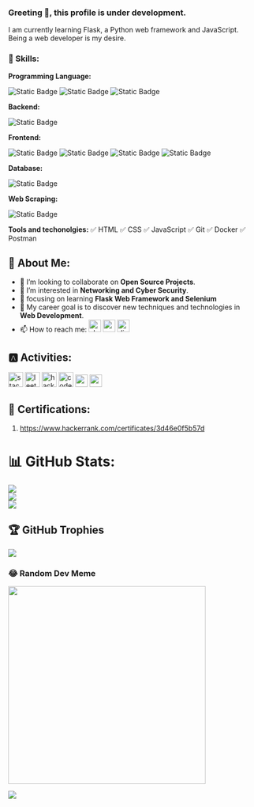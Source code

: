 ### Greeting 👋, this profile is under development.
<!--[![An image of @rakinplaban's Holopin badges, which is a link to view their full Holopin profile](https://holopin.me/rakinplaban)](https://holopin.io/@rakinplaban)-->

I am currently learning Flask, a Python web framework and JavaScript. Being a web developer is my desire. 

### 🎳 Skills: 
**Programming Language:** 

![Static Badge](https://img.shields.io/badge/Python-asdf233?style=for-the-badge&color=gray)
![Static Badge](https://img.shields.io/badge/Java-asdf233?style=for-the-badge&logo=Java&color=blue)
![Static Badge](https://img.shields.io/badge/C%2B%2B-asdf233?style=for-the-badge&color=%2367217A)



**Backend:** 

![Static Badge](https://img.shields.io/badge/django-asdf233?style=for-the-badge&color=%23005F40)



**Frontend:**

![Static Badge](https://img.shields.io/badge/html-asdf233?style=for-the-badge&color=orange)
![Static Badge](https://img.shields.io/badge/css-asdf233?style=for-the-badge&color=red)
![Static Badge](https://img.shields.io/badge/bootstrap-asdf233?style=for-the-badge&color=%230020EB)
![Static Badge](https://img.shields.io/badge/JavaScript-asdf233?style=for-the-badge&color=%23ECDA1D)


**Database:**

![Static Badge](https://img.shields.io/badge/MySQL-Postgresql-asdf233?style=for-the-badge&color=%23A8E9A8)


**Web Scraping:**

![Static Badge](https://img.shields.io/badge/Beautifulsoup-asdf233?style=for-the-badge&color=%23C0C0C0)



**Tools and techonolgies:** ✅ HTML ✅ CSS ✅ JavaScript ✅ Git ✅ Docker ✅ Postman


## 🫠 About Me: 
- 💞 I’m looking to collaborate on **Open Source Projects**. 
- 👀 I’m interested in **Networking and Cyber Security**.
- 🌱 focusing on learning **Flask Web Framework and Selenium**
- 🥅 My career goal is to discover new techniques and technologies in **Web Development**.
- 📫 How to reach me: [<img src='https://winaero.com/blog/wp-content/uploads/2020/04/Skype-Icon-Logo-Big-256-2020.png' alt='skype' height='25'>](https://join.skype.com/invite/wdX8t4JazeJ7) [<img src='https://pbs.twimg.com/media/ERM-m8qXYAEpafU.png' alt='e-mail' height='25'>](mailto:rakinshahriar54@gmail.com) [<img src='https://static-00.iconduck.com/assets.00/discord-icon-2048x2048-o5mluhz2.png' alt='discord' height='25'>](https://discord.com/users/934874604399390740) 



 
## 🅰️ Activities:
[<img src='https://upload.wikimedia.org/wikipedia/commons/thumb/e/ef/Stack_Overflow_icon.svg/768px-Stack_Overflow_icon.svg.png' alt='stackoverflow' height='30'>](https://stackoverflow.com/users/16396049/rakin235?tab=profile)     [<img src='https://upload.wikimedia.org/wikipedia/commons/1/19/LeetCode_logo_black.png' alt='leetcode' height='30'>](https://leetcode.com/rakin54/)  [<img src='https://upload.wikimedia.org/wikipedia/commons/6/65/HackerRank_logo.png' alt='hackerrank' height='30'>](https://www.hackerrank.com/rakinshahriar54?hr_r=1)  [<img src='https://lh3.googleusercontent.com/WsR_f03nbqW3qZjCZeXUYmnmhSWXo3hQhLX9hgl9QHydCgbXQi_VJeAwnmtuIgTHKdQ=h200' alt='codeforces' height='30'>](https://codeforces.com/profile/RakinSP) [<img src='https://s4-recruiting.cdn.greenhouse.io/external_greenhouse_job_boards/logos/400/037/100/original/CodeSignal_Symbol_RGB.png?1665521048' alt='codesignal' height='25'>](https://app.codesignal.com/profile/rakin_shah_p) [<img src='https://encrypted-tbn0.gstatic.com/images?q=tbn:ANd9GcQeuxPrzfkLTQ-k7vanooOy_qq9Vye2LBjlW0yD8G7wJw&s' alt='codingame' height='25'>](https://www.codingame.com/profile/6a1471f84e75952896860e9f55bd5c262906375)


## 🎉 Certifications:
1. https://www.hackerrank.com/certificates/3d46e0f5b57d

# 📊 GitHub Stats:
![](https://github-readme-stats.vercel.app/api?username=rakinplaban&theme=dark&hide_border=false&include_all_commits=false&count_private=false)<br/>
![](https://github-readme-streak-stats.herokuapp.com/?user=rakinplaban&theme=dark&hide_border=false)<br/>
![](https://github-readme-stats.vercel.app/api/top-langs/?username=rakinplaban&theme=dark&hide_border=false&include_all_commits=false&count_private=false&layout=compact)

## 🏆 GitHub Trophies
![](https://github-profile-trophy.vercel.app/?username=rakinplaban&theme=radical&no-frame=false&no-bg=true&margin-w=4)

### 😂 Random Dev Meme
<img src='https://randommeme-five.vercel.app/' style="height: 400px;"/>








<!-- GitHub Profile Views Counter -->
![](https://komarev.com/ghpvc/?username=rakinplaban)
